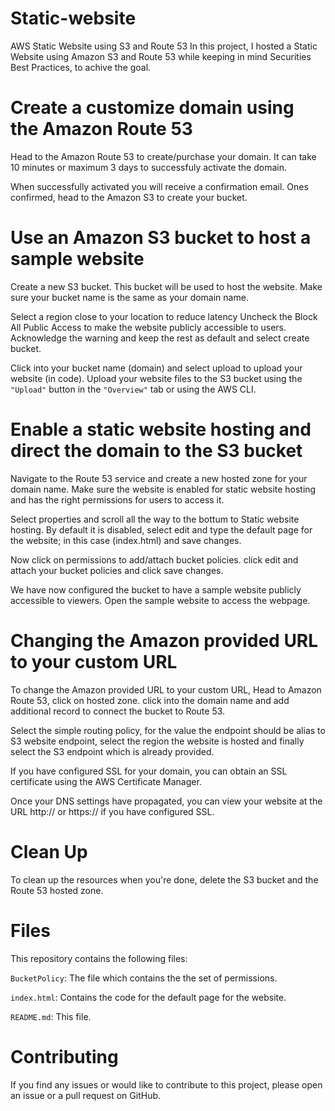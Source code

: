 # Static-website
AWS Static Website using S3 and Route 53
In this project, I hosted a Static Website using Amazon S3 and Route 53 while keeping in mind Securities Best Practices, to achive the goal.

# Create a customize domain using the Amazon Route 53
Head to the Amazon Route 53 to create/purchase your domain. It can take 10 minutes or maximum 3 days to successfuly activate the domain. 

When successfully activated you will receive a confirmation email. Ones confirmed, head to the Amazon S3 to create your bucket.


# Use an Amazon S3 bucket to host a sample website
Create a new S3 bucket. This bucket will be used to host the website.
Make sure your bucket name is the same as your domain name. 

Select a region close to your location to reduce latency
Uncheck the Block All Public Access to make the website publicly accessible to users.
Acknowledge the warning and keep the rest as default and select create bucket. 

Click into your bucket name (domain) and select upload to upload your website (in code).
Upload your website files to the S3 bucket using the `"Upload"` button in the `"Overview"` tab or using the AWS CLI.

# Enable a static website hosting and direct the domain to the S3 bucket
Navigate to the Route 53 service and create a new hosted zone for your domain name.
Make sure the website is enabled for static website hosting and has the right permissions for users to access it. 

Select properties and scroll all the way to the bottum to Static website hosting.
By default it is disabled, select edit and type the default page for the website; in this case (index.html) and save changes.

Now click on permissions to add/attach bucket policies.
click edit and attach your bucket policies and click save changes. 

We have now configured the bucket to have a sample website publicly accessible to viewers.
Open the sample website to access the webpage. 

# Changing the Amazon provided URL to your custom URL
To change the Amazon provided URL to your custom URL, Head to Amazon Route 53, click on hosted zone.
click into the domain name and add additional record to connect the bucket to Route 53.

Select the simple routing policy, for the value the endpoint should be alias to S3 website endpoint, select the region the website is hosted and finally select the S3 endpoint which is already provided.

If you have configured SSL for your domain, you can obtain an SSL certificate using the AWS Certificate Manager.

Once your DNS settings have propagated, you can view your website at the URL http://<YOUR-DOMAIN-NAME> or https://<YOUR-DOMAIN-NAME> if you have configured SSL.

# Clean Up
To clean up the resources when you're done, delete the S3 bucket and the Route 53 hosted zone.

# Files
This repository contains the following files:

  `BucketPolicy`: The file which contains the the set of permissions.

  `index.html`: Contains the code for the default page for the website.

  `README.md`: This file.

# Contributing
If you find any issues or would like to contribute to this project, please open an issue or a pull request on GitHub.
